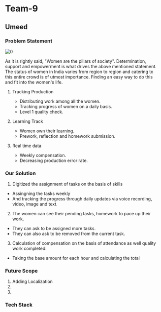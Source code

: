 # Team-9
## Umeed 
### Problem Statement
![0](https://user-images.githubusercontent.com/41858958/88470820-f4b9b080-cf1e-11ea-8a3a-c95b8d3614c3.png)

As it is rightly said, "Women are the pillars of society". Determination, support and empowerment is what drives the above mentioned statement. The status of women in India varies from region to region and catering to this entire crowd is of utmost importance. Finding an easy way to do this and fit into the women's life.

1) Tracking Production

   - Distributing work among all the women.
   - Tracking progress of women on a daily basis.
   - Level 1 quality check.
2) Learning Track
   - Women own their learning.
   - Prework, reflection and homework submission.
3) Real time data
   - Weekly compensation.
   - Decreasing production error rate.
   
   
### Our Solution
1) Digitized the assignment of tasks on the basis of skills 
  - Assingning the tasks weekly
  - And tracking the progress through daily updates via voice recording, video, image and text. 
2) The women can see their pending tasks, homework to pace up their work.
  - They can ask to be assigned more tasks.
  - They can also ask to be removed from the current task.
3) Calculation of compensation on the basis of attendance as well quality work completed.
  - Taking the base amount for each hour and calculating the total 
  
  
### Future Scope
1) Adding Localization 
2)
3)

### Tech Stack
